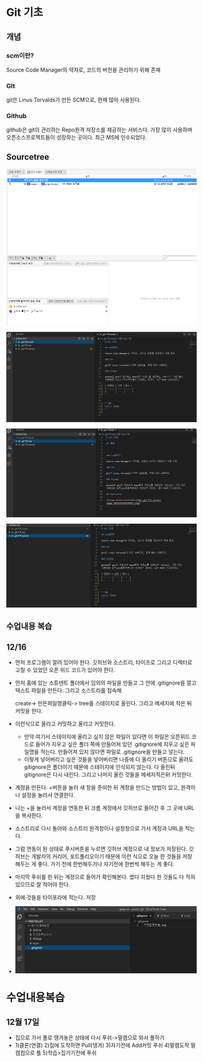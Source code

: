 # Git 기초

## 개념



### scm이란?

Source Code Manager의 약자로, 코드의 버전을 관리하기 위해 존재

### GIt

git은 Linus Torvalds가 만든 SCM으로, 현재 많아 사용된다.

### Github

github은 git이 관리하는 Repo원격 저장소를 제공하는 서비스다. 가장 많이 사용하며 오픈소스프로젝트들이 성장하는 곳이다. 최근 MS에 인수되었다. 

## Sourcetree

![image-20191216164709813](01._git기초.assets/image-20191216164709813.png)



![image-20191216174502463](01._git기초.assets/image-20191216174502463.png)

![image-20191216174524930](01._git기초.assets/image-20191216174524930.png)

![image-20191216174537877](01._git기초.assets/image-20191216174537877.png)



## 수업내용 복습

## 12/16

* 먼저 프로그램이 깔려 있어야 한다. 깃허브와 소스트리, 타이프로 그리고 디렉터로 고칠 수 있었던 오픈 위드 코드가 있어야 한다.

* 먼저 홈에 있는 스튜덴트 폴더에서 임의의 파일을 만들고 그 안에 .gitignore을 깔고 텍스트 파일을 만든다. 그리고 소스트리를 접속해 

  create-> 만든파일명클릭-> tree를 스테이지로 올린다. 그리고 메세지에 적은 뒤 커밋을 한다.

* 이런식으로 올리고 커밋하고 올리고 커밋한다.

  * 만약 여기서 스테이지에 올리고 싶지 않은 파일이 있다면 이 파일은 오픈위드 코드로 들어가 지우고 싶은 폴더 쪽에 만들어져 있던 .gitignore에 지우고 싶은 파일명을 적는다. 만들어져 있지 않다면 파일로 .gitignore을 만들고 넣는다.
  * 이렇게 넣어버리고 싶은 것들을 넣어버리면 나중에 다 올리기 버튼으로 올려도 gitignore은 폴더이기 때문에 스테이지에 인식되지 않는다. 다 올린뒤 gitignore은 다시 내린다. 그리고 나머지 올린 것들을 메세지적은뒤 커밋한다.

* 계정을 만든다. +버튼을 눌러 새 창을 준비한 뒤 계정을 만드는 방법이 있고, 원격이나 설정을 눌러서 연결한다. 

* 나는 +을 눌러서 계정을 연동한 뒤 크롬 계정에서 깃허브로 들어간 후 그 곳에 URL을 복사한다.

* 소스트리로 다시 돌아와 소스트리 원격창이나 설정창으로 가서 계정과 URL을 적는다.

* 그럼 연동이 된 상태로 푸시버튼을 누르면 깃허브 계정으로 내 정보가 저장된다. 깃허브는 개발자의 커리어, 포트폴리오이기 때문에 이런 식으로 오늘 한 것들을 저장해두는 게 좋다. 가기 전에 한번해두거나 자기전에 한번씩 해두는 게 좋다. 

* 마지막 푸쉬를 한 뒤는 계정으로 들어가 확인해본다. 썼다 지웠다 한 것들도 다 적혀있으므로 잘 적어야 한다.

* 위에 것들을 타이포라에 적는다. 저장

* ![image-20191216184448604](01._git기초.assets/image-20191216184448604.png)




# 수업내용복습

## 12월 17일

* 집으로 가서 풀로 땡겨놓은 상태에 다시 푸쉬->멀캠으로 와서 풀하기
* 1)클론(연결) 2)집에 도착하면 Pull(댕겨) 3)자기전에 Add커밋 푸쉬 4)멀캠도착 멀캠컴으로 풀 5)학습>집가기전에 푸쉬